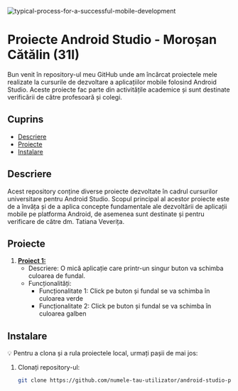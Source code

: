 
![typical-process-for-a-successful-mobile-development](https://github.com/morcat007/MobDev_31I/assets/119733840/c74f4559-98d5-4daa-aac7-230ddf7afb13)


# Proiecte Android Studio - Moroșan Cătălin (31I)</center>

Bun venit în repository-ul meu GitHub unde am încărcat proiectele mele realizate la cursurile de dezvoltare a aplicațiilor mobile folosind Android Studio. Aceste proiecte fac parte din activitățile academice și sunt destinate verificării de către profesoară și colegi.

## Cuprins

- [Descriere](#descriere)
- [Proiecte](#proiecte)
- [Instalare](#instalare)

## Descriere

Acest repository conține diverse proiecte dezvoltate în cadrul cursurilor universitare pentru Android Studio. Scopul principal al acestor proiecte este de a învăța și de a aplica concepte fundamentale ale dezvoltării de aplicații mobile pe platforma Android, de asemenea sunt destinate și pentru verificare de către dm. Tatiana Veverița.

## Proiecte

1. **[Proiect 1:](#Schimba_Culoarea)**
   - Descriere: O mică aplicație care printr-un singur buton va schimba culoarea de fundal.
   - Funcționalități:
     - Funcționalitate 1: Click pe buton și fundal se va schimba în culoarea verde
     - Funcționalitate 2: Click pe buton și fundal se va schimba în culoarea galben


## Instalare

:bulb: Pentru a clona și a rula proiectele local, urmați pașii de mai jos:

1. Clonați repository-ul:
   ```bash
   git clone https://github.com/numele-tau-utilizator/android-studio-projects.git
